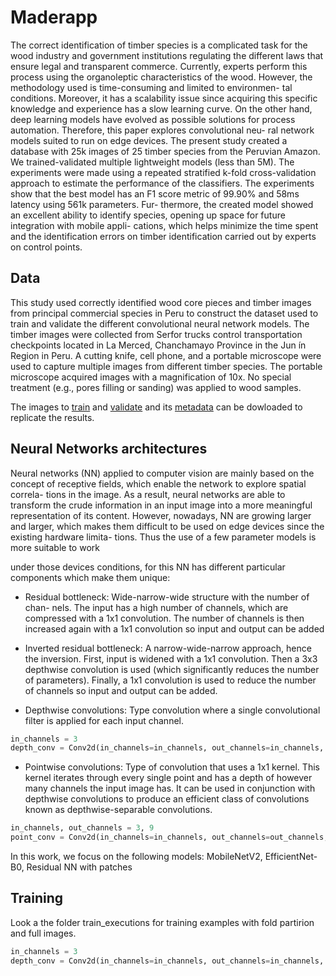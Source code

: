 # Maderapp
The correct identification of timber species is a complicated task for the
wood industry and government institutions regulating the different laws
that ensure legal and transparent commerce. Currently, experts perform
this process using the organoleptic characteristics of the wood. However,
the methodology used is time-consuming and limited to environmen-
tal conditions. Moreover, it has a scalability issue since acquiring this 
specific knowledge and experience has a slow learning curve. On the
other hand, deep learning models have evolved as possible solutions for
process automation. Therefore, this paper explores convolutional neu-
ral network models suited to run on edge devices. The present study 
created a database with 25k images of 25 timber species from the
Peruvian Amazon. We trained-validated multiple lightweight models 
(less than 5M). The experiments were made using a repeated stratified
 k-fold cross-validation approach to estimate the performance of
the classifiers. The experiments show that the best model has an F1
score metric of 99.90% and 58ms latency using 561k parameters. Fur-
thermore, the created model showed an excellent ability to identify
species, opening up space for future integration with mobile appli-
cations, which helps minimize the time spent and the identification
errors on timber identification carried out by experts on control points.

## Data
This study used correctly identified wood core pieces and timber images from
principal commercial species in Peru to construct the dataset used to train
and validate the different convolutional neural network models. The timber images were
collected from Serfor trucks control transportation checkpoints located in La
Merced, Chanchamayo Province in the Jun ́ın Region in Peru. A cutting knife,
cell phone, and a portable microscope were used to capture multiple images
from different timber species. The portable microscope acquired images with a
magnification of 10x. No special treatment (e.g., pores filling or sanding) was
applied to wood samples.

The images to [train](https://storage.cloud.google.com/maderapp-images/training-img.zip?authuser=1) 
and [validate](https://storage.cloud.google.com/maderapp-images/validation.zip?authuser=1) and 
its [metadata](https://storage.cloud.google.com/maderapp-images/metadata.csv?authuser=5) can be dowloaded to replicate
the results.

## Neural Networks architectures
Neural networks (NN) applied to computer vision are mainly based on the 
concept of receptive fields, which enable the network to explore spatial correla-
tions in the image. As a result, neural networks are able to transform the crude
information in an input image into a more meaningful representation of its
content. However, nowadays, NN are growing larger and larger, which makes
them difficult to be used on edge devices since the existing hardware limita-
tions. Thus the use of a few parameter models is more suitable to work

under those devices conditions, for this NN has different particular components
which make them unique:

* Residual bottleneck: Wide-narrow-wide structure with the number of chan-
nels. The input has a high number of channels, which are compressed with 
a 1x1 convolution. The number of channels is then increased again with a
1x1 convolution so input and output can be added

* Inverted residual bottleneck: A narrow-wide-narrow approach, hence the
inversion. First, input is widened with a 1x1 convolution. Then a 3x3
depthwise convolution is used (which significantly reduces the number of
parameters). Finally, a 1x1 convolution is used to reduce the number of
channels so input and output can be added.


* Depthwise convolutions: Type convolution where a single convolutional filter
is applied for each input channel.

```python
in_channels = 3
depth_conv = Conv2d(in_channels=in_channels, out_channels=in_channels, kernel_size=3, groups=in_channels)
```

* Pointwise convolutions: Type of convolution that uses a 1x1 kernel. This
kernel iterates through every single point and has a depth of however many
channels the input image has. It can be used in conjunction with depthwise 
convolutions to produce an efficient class of convolutions known as
depthwise-separable convolutions. 

```python
in_channels, out_channels = 3, 9
point_conv = Conv2d(in_channels=in_channels, out_channels=out_channels, kernel_size=1)
```

In this work, we focus on the following models: MobileNetV2, EfficientNet-B0,
Residual NN with patches


## Training
Look a the folder train_executions for training examples with fold partirion and full images.

```python
in_channels = 3
depth_conv = Conv2d(in_channels=in_channels, out_channels=in_channels, kernel_size=3, groups=in_channels)
```

